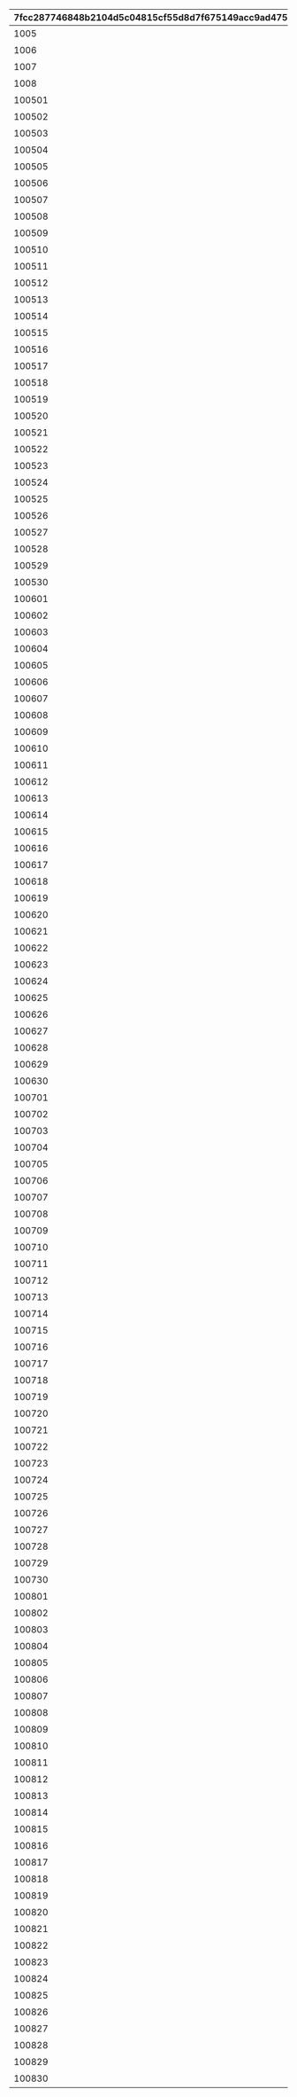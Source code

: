 |7fcc287746848b2104d5c04815cf55d8d7f675149acc9ad475c266ad9d3cb56c|64a79b05d97635cf6bd1de92609b14f7bcdad63b46b7400bb8c450626be8dd3f|f3b9ffb887c76bbc4422d7bb53a55a0456c6328af443f4f6acba799d726905d8|3fa7baf8e708d918a2fdb474157439a044f3bed961d9c4a3c4ae148abeae0b52|2a0cae313b19820c523d594b3e02bc408877850f14ed43d776224cf1489697af|c45adc43b7452671f063ec2b8d4a6f32c3f0235f22fe1925ffe16e2c14e36596|4d54a161be5f6cf1f27bcf8f6afdaea6dfb94806f9ca662a81256fb563196267|413f7333d3ab2da32c9a6993d99f870a9ae1aa2b950c7fe2caa5d7cae74d12e4|
| --- | --- | --- | --- | --- | --- | --- | --- |
|1005|0|バトル開始時、味方のＴＰが250アップ|0|1005|ＴＰ250アップ|1005|2|
|1006|0|バトル開始時、味方のＴＰが250アップ|0|1006|ＴＰ250アップ|1006|2|
|1007|0|バトル開始時、味方のＴＰが250アップ|0|1007|ＴＰ250アップ|1007|2|
|1008|0|バトル開始時、味方のＴＰが250アップ|0|1008|ＴＰ250アップ|1008|2|
|100501|36000|バトル開始から90秒間、敵の物理攻撃力がダウン|27160000000000|1005|物理攻撃ダウン90秒|100501|1|
|100502|36000|バトル開始から90秒間、敵の物理攻撃力がダウン|26040000000000|1005|物理攻撃ダウン90秒|100502|1|
|100503|36000|バトル開始から90秒間、敵の物理防御力がダウン|25200000000000|1005|物理防御ダウン90秒|100503|1|
|100504|36000|バトル開始から90秒間、敵の魔法防御力がダウン|24360000000000|1005|魔法防御ダウン90秒|100504|1|
|100505|36000|バトル開始から90秒間、敵の物理攻撃力がダウン|23520000000000|1005|物理攻撃ダウン90秒|100505|1|
|100506|36000|バトル開始から90秒間、敵の物理攻撃力がダウン|22400000000000|1005|物理攻撃ダウン90秒|100506|1|
|100507|36000|バトル開始から90秒間、敵の物理防御力がダウン|21560000000000|1005|物理防御ダウン90秒|100507|1|
|100508|36000|バトル開始から90秒間、敵の魔法防御力がダウン|20720000000000|1005|魔法防御ダウン90秒|100508|1|
|100509|36000|バトル開始から90秒間、敵の物理攻撃力がダウン|19600000000000|1005|物理攻撃ダウン90秒|100509|1|
|100510|36000|バトル開始から90秒間、敵の物理攻撃力がダウン|18760000000000|1005|物理攻撃ダウン90秒|100510|1|
|100511|36000|バトル開始から90秒間、敵の物理攻撃力がダウン|17920000000000|1005|物理攻撃ダウン90秒|100511|1|
|100512|36000|バトル開始から90秒間、敵の物理攻撃力がダウン|16800000000000|1005|物理攻撃ダウン90秒|100512|1|
|100513|36000|バトル開始から90秒間、敵の物理防御力がダウン|15960000000000|1005|物理防御ダウン90秒|100513|1|
|100514|36000|バトル開始から90秒間、敵の魔法防御力がダウン|15120000000000|1005|魔法防御ダウン90秒|100514|1|
|100515|36000|バトル開始から90秒間、敵の物理攻撃力がダウン|14280000000000|1005|物理攻撃ダウン90秒|100515|1|
|100516|36000|バトル開始から90秒間、敵の物理攻撃力がダウン|13160000000000|1005|物理攻撃ダウン90秒|100516|1|
|100517|36000|バトル開始から90秒間、敵の物理防御力がダウン|12320000000000|1005|物理防御ダウン90秒|100517|1|
|100518|36000|バトル開始から90秒間、敵の魔法防御力がダウン|11480000000000|1005|魔法防御ダウン90秒|100518|1|
|100519|36000|バトル開始から90秒間、敵の物理攻撃力がダウン|10360000000000|1005|物理攻撃ダウン90秒|100519|1|
|100520|36000|バトル開始から90秒間、敵の物理攻撃力がダウン|9520000000000|1005|物理攻撃ダウン90秒|100520|1|
|100521|36000|バトル開始から90秒間、敵の物理攻撃力がダウン|8680000000000|1005|物理攻撃ダウン90秒|100521|1|
|100522|36000|バトル開始から90秒間、敵の物理攻撃力がダウン|7560000000000|1005|物理攻撃ダウン90秒|100522|1|
|100523|36000|バトル開始から90秒間、敵の物理防御力がダウン|6720000000000|1005|物理防御ダウン90秒|100523|1|
|100524|36000|バトル開始から90秒間、敵の魔法防御力がダウン|5880000000000|1005|魔法防御ダウン90秒|100524|1|
|100525|36000|バトル開始から90秒間、敵の物理攻撃力がダウン|5040000000000|1005|物理攻撃ダウン90秒|100525|1|
|100526|36000|バトル開始時、味方のＴＰが150アップ|3920000000000|1005|ＴＰ150アップ|100526|1|
|100527|36000|バトル開始から10秒間、味方が無敵状態になる|3080000000000|1005|無敵10秒|100527|1|
|100528|36000|バトル開始から90秒間、敵の物理攻撃力がダウン|2240000000000|1005|物理攻撃ダウン90秒|100528|1|
|100529|36000|バトル開始から90秒間、敵の物理防御力がダウン|1120000000000|1005|物理防御ダウン90秒|100529|1|
|100530|36000|バトル開始から90秒間、敵の魔法防御力がダウン|280000000000|1005|魔法防御ダウン90秒|100530|1|
|100601|36000|バトル開始から90秒間、味方の魔法攻撃力がアップ|43650000000000|1006|魔法攻撃アップ90秒|100601|1|
|100602|36000|バトル開始から90秒間、味方の物理攻撃力がアップ|41850000000000|1006|物理攻撃アップ90秒|100602|1|
|100603|36000|バトル開始から90秒間、敵の物理防御力がダウン|40500000000000|1006|物理防御ダウン90秒|100603|1|
|100604|36000|バトル開始から90秒間、敵の魔法防御力がダウン|39150000000000|1006|魔法防御ダウン90秒|100604|1|
|100605|36000|バトル開始から90秒間、味方の魔法攻撃力がアップ|37800000000000|1006|魔法攻撃アップ90秒|100605|1|
|100606|36000|バトル開始から90秒間、味方の物理攻撃力がアップ|36000000000000|1006|物理攻撃アップ90秒|100606|1|
|100607|36000|バトル開始から90秒間、味方のＨＰが毎秒回復|34650000000000|1006|毎秒ＨＰ回復90秒|100607|1|
|100608|36000|バトル開始から90秒間、味方の物理攻撃力がアップ|33300000000000|1006|物理攻撃アップ90秒|100608|1|
|100609|36000|バトル開始から90秒間、味方の物理攻撃力がアップ|31500000000000|1006|物理攻撃アップ90秒|100609|1|
|100610|36000|バトル開始から90秒間、敵の魔法防御力がダウン|30150000000000|1006|魔法防御ダウン90秒|100610|1|
|100611|36000|バトル開始から90秒間、味方の魔法攻撃力がアップ|28800000000000|1006|魔法攻撃アップ90秒|100611|1|
|100612|36000|バトル開始から90秒間、味方の物理攻撃力がアップ|27000000000000|1006|物理攻撃アップ90秒|100612|1|
|100613|36000|バトル開始から90秒間、敵の物理防御力がダウン|25650000000000|1006|物理防御ダウン90秒|100613|1|
|100614|36000|バトル開始から90秒間、敵の魔法防御力がダウン|24300000000000|1006|魔法防御ダウン90秒|100614|1|
|100615|36000|バトル開始から90秒間、味方の魔法攻撃力がアップ|22950000000000|1006|魔法攻撃アップ90秒|100615|1|
|100616|36000|バトル開始から90秒間、味方の物理攻撃力がアップ|21150000000000|1006|物理攻撃アップ90秒|100616|1|
|100617|36000|バトル開始から90秒間、味方のＨＰが毎秒回復|19800000000000|1006|毎秒ＨＰ回復90秒|100617|1|
|100618|36000|バトル開始から90秒間、味方の物理攻撃力がアップ|18450000000000|1006|物理攻撃アップ90秒|100618|1|
|100619|36000|バトル開始から90秒間、味方の物理攻撃力がアップ|16650000000000|1006|物理攻撃アップ90秒|100619|1|
|100620|36000|バトル開始から90秒間、敵の魔法防御力がダウン|15300000000000|1006|魔法防御ダウン90秒|100620|1|
|100621|36000|バトル開始から90秒間、敵の物理防御力がダウン|13950000000000|1006|物理防御ダウン90秒|100621|1|
|100622|36000|バトル開始から90秒間、味方の魔法攻撃力がアップ|12150000000000|1006|魔法攻撃アップ90秒|100622|1|
|100623|36000|バトル開始から90秒間、味方の物理攻撃力がアップ|10800000000000|1006|物理攻撃アップ90秒|100623|1|
|100624|36000|バトル開始から90秒間、味方のＨＰが毎秒回復|9450000000000|1006|毎秒ＨＰ回復90秒|100624|1|
|100625|36000|バトル開始から90秒間、敵の魔法防御力がダウン|8100000000000|1006|魔法防御ダウン90秒|100625|1|
|100626|36000|バトル開始時、味方のＴＰが150アップ|6300000000000|1006|ＴＰ150アップ|100626|1|
|100627|36000|バトル開始から10秒間、味方が無敵状態になる|4950000000000|1006|無敵10秒|100627|1|
|100628|36000|バトル開始から90秒間、味方の魔法攻撃力がアップ|3600000000000|1006|魔法攻撃アップ90秒|100628|1|
|100629|36000|バトル開始から90秒間、味方の物理攻撃力がアップ|1800000000000|1006|物理攻撃アップ90秒|100629|1|
|100630|36000|バトル開始から90秒間、敵の魔法防御力がダウン|450000000000|1006|魔法防御ダウン90秒|100630|1|
|100701|36000|バトル開始から90秒間、味方のＴＰが毎秒アップ|27160000000000|1007|毎秒ＴＰアップ90秒|100701|1|
|100702|36000|バトル開始時、味方のＴＰが50アップ|26040000000000|1007|ＴＰ50アップ|100702|1|
|100703|36000|バトル開始から10秒間、敵が火傷状態になる|25200000000000|1007|火傷ダメージ10秒|100703|1|
|100704|36000|バトル開始から90秒間、敵の物理防御力がダウン|24360000000000|1007|物理防御ダウン90秒|100704|1|
|100705|36000|バトル開始から90秒間、敵の物理防御力がダウン|23520000000000|1007|物理防御ダウン90秒|100705|1|
|100706|36000|バトル開始から90秒間、味方の物理攻撃力がアップ|22400000000000|1007|物理攻撃アップ90秒|100706|1|
|100707|36000|バトル開始から90秒間、味方の魔法攻撃力がアップ|21560000000000|1007|魔法攻撃アップ90秒|100707|1|
|100708|36000|バトル開始から10秒間、敵が火傷状態になる|20720000000000|1007|火傷ダメージ10秒|100708|1|
|100709|36000|バトル開始から90秒間、敵の物理防御力がダウン|19600000000000|1007|物理防御ダウン90秒|100709|1|
|100710|36000|バトル開始から90秒間、味方の物理攻撃力がアップ|18760000000000|1007|物理攻撃アップ90秒|100710|1|
|100711|36000|バトル開始から90秒間、味方のＴＰが毎秒アップ|17920000000000|1007|毎秒ＴＰアップ90秒|100711|1|
|100712|36000|バトル開始から10秒間、敵が火傷状態になる|16800000000000|1007|火傷ダメージ10秒|100712|1|
|100713|36000|バトル開始から90秒間、敵の物理防御力がダウン|15960000000000|1007|物理防御ダウン90秒|100713|1|
|100714|36000|バトル開始から90秒間、敵の魔法防御力がダウン|15120000000000|1007|魔法防御ダウン90秒|100714|1|
|100715|36000|バトル開始から90秒間、味方の魔法攻撃力がアップ|14280000000000|1007|魔法攻撃アップ90秒|100715|1|
|100716|36000|バトル開始から90秒間、味方の物理攻撃力がアップ|13160000000000|1007|物理攻撃アップ90秒|100716|1|
|100717|36000|バトル開始時、味方のＴＰが100アップ|12320000000000|1007|ＴＰ100アップ|100717|1|
|100718|36000|バトル開始から90秒間、敵の物理防御力がダウン|11480000000000|1007|物理防御ダウン90秒|100718|1|
|100719|36000|バトル開始から90秒間、敵の魔法防御力がダウン|10360000000000|1007|魔法防御ダウン90秒|100719|1|
|100720|36000|バトル開始から90秒間、味方の物理攻撃力がアップ|9520000000000|1007|物理攻撃アップ90秒|100720|1|
|100721|36000|バトル開始から90秒間、味方のＴＰが毎秒アップ|8680000000000|1007|毎秒ＴＰアップ90秒|100721|1|
|100722|36000|バトル開始時、味方のＴＰが150アップ|7560000000000|1007|ＴＰ150アップ|100722|1|
|100723|36000|バトル開始から10秒間、敵が火傷状態になる|6720000000000|1007|火傷ダメージ10秒|100723|1|
|100724|36000|バトル開始から90秒間、敵の物理防御力がダウン|5880000000000|1007|物理防御ダウン90秒|100724|1|
|100725|36000|バトル開始から90秒間、敵の魔法防御力がダウン|5040000000000|1007|魔法防御ダウン90秒|100725|1|
|100726|36000|バトル開始時、味方のＴＰが150アップ|3920000000000|1007|ＴＰ150アップ|100726|1|
|100727|36000|バトル開始から10秒間、味方が無敵状態になる|3080000000000|1007|無敵10秒|100727|1|
|100728|36000|バトル開始から10秒間、敵が火傷状態になる|2240000000000|1007|火傷ダメージ10秒|100728|1|
|100729|36000|バトル開始から90秒間、敵の物理防御力がダウン|1120000000000|1007|物理防御ダウン90秒|100729|1|
|100730|36000|バトル開始から90秒間、敵の魔法防御力がダウン|280000000000|1007|魔法防御ダウン90秒|100730|1|
|100801|36000|バトル開始から10秒間、敵が毒状態になる|43650000000000|1008|毒ダメージ10秒|100801|1|
|100802|36000|バトル開始から90秒間、敵の物理攻撃力がダウン|41850000000000|1008|物理攻撃ダウン90秒|100802|1|
|100803|36000|バトル開始から90秒間、敵の物理攻撃力がダウン|40500000000000|1008|物理攻撃ダウン90秒|100803|1|
|100804|36000|バトル開始から90秒間、敵の物理防御力がダウン|39150000000000|1008|物理防御ダウン90秒|100804|1|
|100805|36000|バトル開始から90秒間、敵の物理防御力がダウン|37800000000000|1008|物理防御ダウン90秒|100805|1|
|100806|36000|バトル開始から90秒間、敵の物理攻撃力がダウン|36000000000000|1008|物理攻撃ダウン90秒|100806|1|
|100807|36000|バトル開始から90秒間、敵の物理攻撃力がダウン|34650000000000|1008|物理攻撃ダウン90秒|100807|1|
|100808|36000|バトル開始から90秒間、敵の物理防御力がダウン|33300000000000|1008|物理防御ダウン90秒|100808|1|
|100809|36000|バトル開始から90秒間、敵の物理防御力がダウン|31500000000000|1008|物理防御ダウン90秒|100809|1|
|100810|36000|バトル開始から90秒間、敵の魔法攻撃力がダウン|30150000000000|1008|魔法攻撃ダウン90秒|100810|1|
|100811|36000|バトル開始から10秒間、敵が毒状態になる|28800000000000|1008|毒ダメージ10秒|100811|1|
|100812|36000|バトル開始から90秒間、敵の物理攻撃力がダウン|27000000000000|1008|物理攻撃ダウン90秒|100812|1|
|100813|36000|バトル開始から90秒間、敵の物理攻撃力がダウン|25650000000000|1008|物理攻撃ダウン90秒|100813|1|
|100814|36000|バトル開始から90秒間、敵の物理防御力がダウン|24300000000000|1008|物理防御ダウン90秒|100814|1|
|100815|36000|バトル開始から90秒間、敵の魔法防御力がダウン|22950000000000|1008|魔法防御ダウン90秒|100815|1|
|100816|36000|バトル開始から90秒間、敵の物理攻撃力がダウン|21150000000000|1008|物理攻撃ダウン90秒|100816|1|
|100817|36000|バトル開始から90秒間、敵の物理攻撃力がダウン|19800000000000|1008|物理攻撃ダウン90秒|100817|1|
|100818|36000|バトル開始から90秒間、敵の物理防御力がダウン|18450000000000|1008|物理防御ダウン90秒|100818|1|
|100819|36000|バトル開始から90秒間、敵の魔法防御力がダウン|16650000000000|1008|魔法防御ダウン90秒|100819|1|
|100820|36000|バトル開始から90秒間、敵の物理攻撃力がダウン|15300000000000|1008|物理攻撃ダウン90秒|100820|1|
|100821|36000|バトル開始から10秒間、敵が毒状態になる|13950000000000|1008|毒ダメージ10秒|100821|1|
|100822|36000|バトル開始から90秒間、敵の物理攻撃力がダウン|12150000000000|1008|物理攻撃ダウン90秒|100822|1|
|100823|36000|バトル開始から90秒間、敵の物理攻撃力がダウン|10800000000000|1008|物理攻撃ダウン90秒|100823|1|
|100824|36000|バトル開始から90秒間、敵の物理防御力がダウン|9450000000000|1008|物理防御ダウン90秒|100824|1|
|100825|36000|バトル開始から90秒間、敵の物理防御力がダウン|8100000000000|1008|物理防御ダウン90秒|100825|1|
|100826|36000|バトル開始時、味方のＴＰが150アップ|6300000000000|1008|ＴＰ150アップ|100826|1|
|100827|36000|バトル開始から10秒間、味方が無敵状態になる|4950000000000|1008|無敵10秒|100827|1|
|100828|36000|バトル開始から90秒間、敵の物理防御力がダウン|3600000000000|1008|物理防御ダウン90秒|100828|1|
|100829|36000|バトル開始から90秒間、敵の魔法防御力がダウン|1800000000000|1008|魔法防御ダウン90秒|100829|1|
|100830|36000|バトル開始から10秒間、敵が毒状態になる|450000000000|1008|毒ダメージ10秒|100830|1|